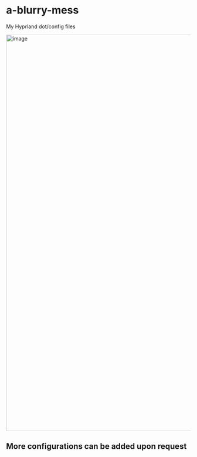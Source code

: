 # a-blurry-mess
My Hyprland dot/config files

<img width="1920" height="1081" alt="image" src="https://github.com/user-attachments/assets/a51a33e9-1572-4941-83bf-3baaafb57db7" />

## More configurations can be added upon request
